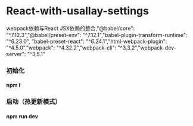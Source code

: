 # React-with-usallay-settings
webpack依赖与React JSX依赖的整合,"@babel/core": "^7.12.3","@babel/preset-env": "^7.12.1","babel-plugin-transform-runtime": "^6.23.0",
"babel-preset-react": "^6.24.1","html-webpack-plugin": "^4.5.0","webpack": "^4.32.2","webpack-cli": "^3.3.2","webpack-dev-server": "^3.5.1"

### 初始化
####  npm i
### 启动（热更新模式）
####  npm run dev
